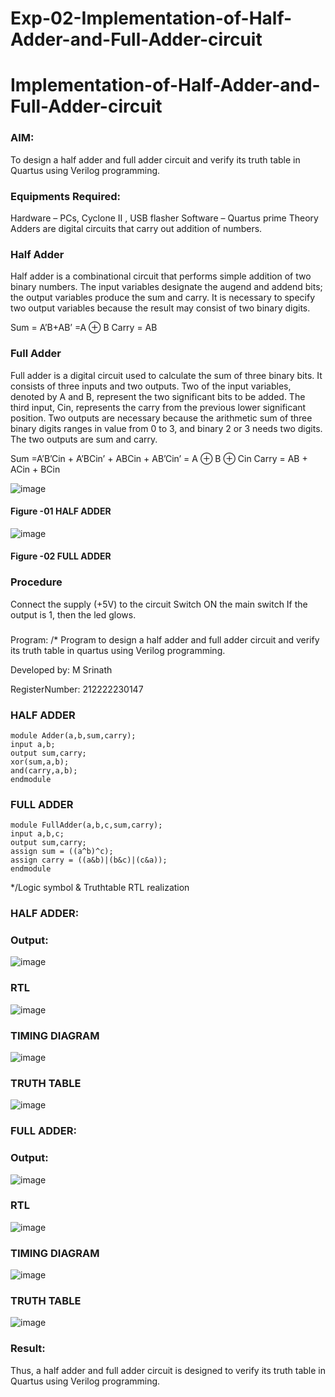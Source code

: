 # Exp-02-Implementation-of-Half-Adder-and-Full-Adder-circuit

# Implementation-of-Half-Adder-and-Full-Adder-circuit
### AIM:
To design a half adder and full adder circuit and verify its truth table in Quartus using Verilog programming.

### Equipments Required:
Hardware – PCs, Cyclone II , USB flasher
Software – Quartus prime
Theory
Adders are digital circuits that carry out addition of numbers.

### Half Adder
Half adder is a combinational circuit that performs simple addition of two binary numbers. The input variables designate the augend and addend bits; the output variables produce the sum and carry. It is necessary to specify two output variables because the result may consist of two binary digits.

Sum = A’B+AB’ =A ⊕ B Carry = AB

### Full Adder
Full adder is a digital circuit used to calculate the sum of three binary bits. It consists of three inputs and two outputs. Two of the input variables, denoted by A and B, represent the two significant bits to be added. The third input, Cin, represents the carry from the previous lower significant position. Two outputs are necessary because the arithmetic sum of three binary digits ranges in value from 0 to 3, and binary 2 or 3 needs two digits. The two outputs are sum and carry.

Sum =A’B’Cin + A’BCin’ + ABCin + AB’Cin’ = A ⊕ B ⊕ Cin Carry = AB + ACin + BCin

 ![image](https://user-images.githubusercontent.com/36288975/163552156-a13e5a56-c638-4110-97d9-8896907c8d25.png)

#### Figure -01 HALF ADDER 


![image](https://user-images.githubusercontent.com/36288975/163552057-b3547877-6d07-45b4-b7e0-bcfebfad9e1d.png)

#### Figure -02 FULL ADDER 

### Procedure

Connect the supply (+5V) to the circuit
Switch ON the main switch
If the output is 1, then the led glows.
### 
Program:
/*
Program to design a half adder and full adder circuit and verify its truth table in quartus using Verilog programming.

Developed by: M Srinath

RegisterNumber: 212222230147 

### HALF ADDER
```
module Adder(a,b,sum,carry);
input a,b;
output sum,carry;
xor(sum,a,b);
and(carry,a,b);
endmodule 
```
### FULL ADDER
```
module FullAdder(a,b,c,sum,carry);
input a,b,c;
output sum,carry;
assign sum = ((a^b)^c);
assign carry = ((a&b)|(b&c)|(c&a));
endmodule
```
*/Logic symbol & Truthtable
RTL realization
### HALF ADDER:
### Output:
![image](https://user-images.githubusercontent.com/118678482/227846931-958fae3c-0a95-454b-9f00-4924e3833b16.png)

### RTL
![image](https://user-images.githubusercontent.com/118678482/227846984-6715a6a8-f84b-4a84-880a-bef38d960cb1.png)

### TIMING DIAGRAM
![image](https://user-images.githubusercontent.com/118678482/227847130-015be52d-d709-459b-966f-cb9b37e85707.png)



### TRUTH TABLE 
![image](https://user-images.githubusercontent.com/118678482/227847101-e1925f87-c800-4c20-bd55-deda3bd8c17a.png)

### FULL ADDER:
### Output:
![image](https://user-images.githubusercontent.com/118678482/227847589-a47518c6-fedf-4171-b34b-1917c6ed92ce.png)

### RTL
![image](https://user-images.githubusercontent.com/118678482/227847623-35e90085-0b7d-4136-8360-e6d21bba98af.png)


### TIMING DIAGRAM
![image](https://user-images.githubusercontent.com/118678482/227847669-8b65a3e5-026f-4d77-bfe9-3fbcbc4324a6.png)



### TRUTH TABLE 
![image](https://user-images.githubusercontent.com/118678482/227847706-a58326d3-e730-43ce-8cde-84c8910d868e.png)

### Result:
Thus, a half adder and full adder circuit is designed to verify its truth table in Quartus using Verilog programming.

